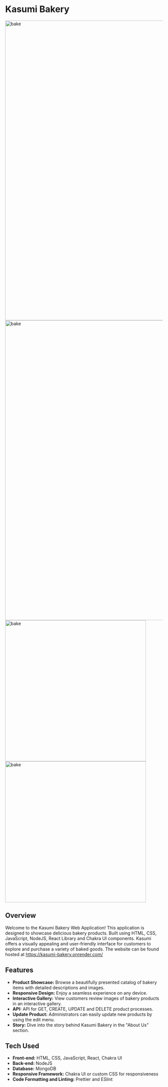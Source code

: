 # Kasumi Bakery

<img width="956" alt="bake" src="https://i.ibb.co/k3vFGNK/Screenshot-2025-01-11-at-22-59-27.png">
<img width="956" alt="bake" src="https://i.ibb.co/bgNJtGH/Screenshot-2025-01-11-at-13-40-47.png">
<img width="450"  alt="bake" src="https://i.ibb.co/WyWB4t3/Screenshot-2025-01-11-at-13-52-31.png">
<img width="450" alt="bake" src="https://i.ibb.co/BLcTPzc/Screenshot-2025-01-11-at-13-55-31.png">

## Overview

Welcome to the Kasumi Bakery Web Application! This application is designed to showcase delicious bakery products. Built using HTML, CSS, JavaScript, NodeJS, React Library and Chakra UI components. Kasumi offers a visually appealing and user-friendly interface for customers to explore and purchase a variety of baked goods. The website can be found hosted at https://kasumi-bakery.onrender.com/

## Features

- **Product Showcase:** Browse a beautifully presented catalog of bakery items with detailed descriptions and images.
- **Responsive Design:** Enjoy a seamless experience on any device.
- **Interactive Gallery:** View customers review images of bakery products in an interactive gallery.
- **API:** API for GET, CREATE, UPDATE and DELETE product processes.
- **Update Product:** Administrators can easily update new products by using the edit menu.
- **Story:** Dive into the story behind Kasumi Bakery in the "About Us" section.

## Tech Used

- **Front-end:** HTML, CSS, JavaScript, React, Chakra UI
- **Back-end:** NodeJS
- **Database:** MongoDB
- **Responsive Framework:** Chakra UI or custom CSS for responsiveness
- **Code Formatting and Linting:** Prettier and ESlint

